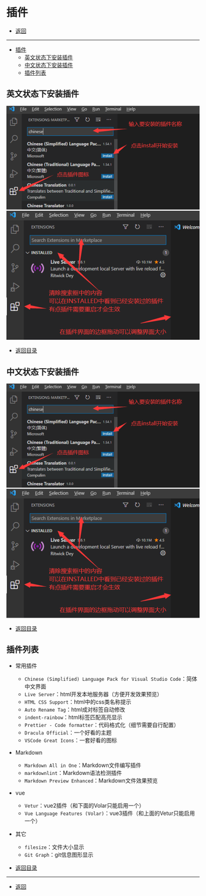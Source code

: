 # 插件

- [返回](./README.md)

---

- [插件](#插件)
  - [英文状态下安装插件](#英文状态下安装插件)
  - [中文状态下安装插件](#中文状态下安装插件)
  - [插件列表](#插件列表)

## 英文状态下安装插件

<section class="img-flex-box" >
  <section><img  src="../../images/webfront/vscode-plugins/vscode-plugins0001.png" alt=""></section>
  <section><img  src="../../images/webfront/vscode-plugins/vscode-plugins0002.png" alt=""></section>
 </section>

- [返回目录](#插件)

## 中文状态下安装插件

<section class="img-flex-box" >
  <section><img  src="../../images/webfront/vscode-plugins/vscode-plugins0001.png" alt=""></section>
  <section><img  src="../../images/webfront/vscode-plugins/vscode-plugins0002.png" alt=""></section>
 </section>

- [返回目录](#插件)

## 插件列表

- 常用插件
  - `Chinese (Simplified) Language Pack for Visual Studio Code`：简体中文界面
  - `Live Server`：html开发本地服务器（方便开发效果预览）
  - `HTML CSS Support`：html中的css类名称提示
  - `Auto Rename Tag`：html成对标签自动修改
  - `indent-rainbow`：html标签匹配高亮显示
  - `Prettier - Code formatter`：代码格式化（细节需要自行配置）
  - `Dracula Official`：一个好看的主题
  - `VSCode Great Icons`：一套好看的图标
- Markdown
  - `Markdown All in One`：Markdown文件编写插件
  - `markdownlint`：Markdown语法检测插件
  - `Markdown Preview Enhanced`：Markdown文件效果预览
- vue
  - `Vetur`：vue2插件（和下面的Volar只能启用一个）
  - `Vue Language Features (Volar)`：vue3插件（和上面的Vetur只能启用一个）
- 其它
  - `filesize`：文件大小显示
  - `Git Graph`：git信息图形显示

- [返回目录](#插件)

---

- [返回](./README.md)

<link rel="stylesheet" href="https://huhuiyu.top/css/github.css">
